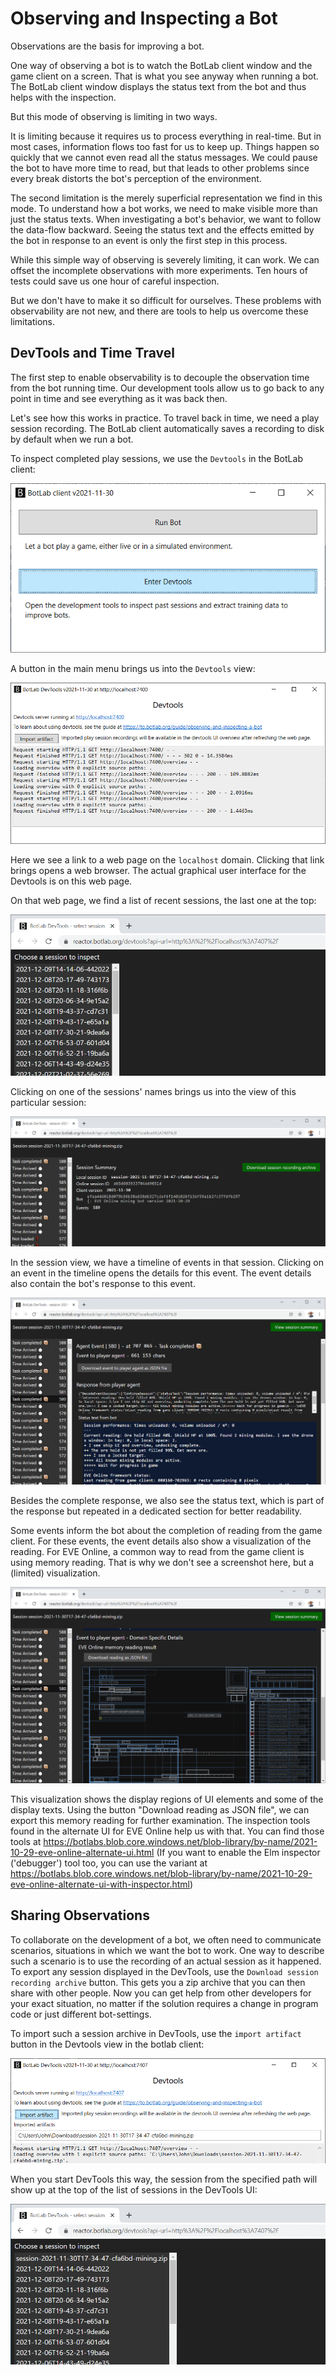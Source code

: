 # Observing and Inspecting a Bot

Observations are the basis for improving a bot.

One way of observing a bot is to watch the BotLab client window and the game client on a screen. That is what you see anyway when running a bot. The BotLab client window displays the status text from the bot and thus helps with the inspection.

But this mode of observing is limiting in two ways.

It is limiting because it requires us to process everything in real-time. But in most cases, information flows too fast for us to keep up. Things happen so quickly that we cannot even read all the status messages. We could pause the bot to have more time to read, but that leads to other problems since every break distorts the bot's perception of the environment.

The second limitation is the merely superficial representation we find in this mode. To understand how a bot works, we need to make visible more than just the status texts. When investigating a bot's behavior, we want to follow the data-flow backward. Seeing the status text and the effects emitted by the bot in response to an event is only the first step in this process.

While this simple way of observing is severely limiting, it can work. We can offset the incomplete observations with more experiments. Ten hours of tests could save us one hour of careful inspection.

But we don't have to make it so difficult for ourselves. These problems with observability are not new, and there are tools to help us overcome these limitations.

## DevTools and Time Travel

The first step to enable observability is to decouple the observation time from the bot running time. Our development tools allow us to go back to any point in time and see everything as it was back then.

Let's see how this works in practice.
To travel back in time, we need a play session recording. The BotLab client automatically saves a recording to disk by default when we run a bot.

To inspect completed play sessions, we use the `Devtools` in the BotLab client:

![Opening DevTools from the main menu](./image/2021-12-09-botlab-client-main-menu-enter-devtools.png)

A button in the main menu brings us into the `Devtools` view:

![DevTools view in the botlab client](./image/2021-12-09-botlab-client-devtools-default.png)

Here we see a link to a web page on the `localhost` domain. Clicking that link brings opens a web browser. The actual graphical user interface for the Devtools is on this web page.

On that web page, we find a list of recent sessions, the last one at the top:

![DevTools - choose a session to inspect](./image/2021-12-09-botlab-devtools-select-session.png)

Clicking on one of the sessions' names brings us into the view of this particular session:

![DevTools - initial view of a session](./image/2021-12-09-botlab-devtools-session-summary.png)

In the session view, we have a timeline of events in that session. Clicking on an event in the timeline opens the details for this event. The event details also contain the bot's response to this event.

![DevTools - view of play session event details](./image/2021-12-09-botlab-devtools-session-event-details.png)

Besides the complete response, we also see the status text, which is part of the response but repeated in a dedicated section for better readability.

Some events inform the bot about the completion of reading from the game client. For these events, the event details also show a visualization of the reading. For EVE Online, a common way to read from the game client is using memory reading. That is why we don't see a screenshot here, but a (limited) visualization.

![DevTools - view of play session event details - EVE Online specific part](./image/2021-12-09-botlab-devtools-session-event-details-eve-online-reading.png)

This visualization shows the display regions of UI elements and some of the display texts. Using the button "Download reading as JSON file", we can export this memory reading for further examination. The inspection tools found in the alternate UI for EVE Online help us with that. You can find those tools at https://botlabs.blob.core.windows.net/blob-library/by-name/2021-10-29-eve-online-alternate-ui.html
(If you want to enable the Elm inspector ('debugger') tool too, you can use the variant at https://botlabs.blob.core.windows.net/blob-library/by-name/2021-10-29-eve-online-alternate-ui-with-inspector.html)

## Sharing Observations

To collaborate on the development of a bot, we often need to communicate scenarios, situations in which we want the bot to work. One way to describe such a scenario is to use the recording of an actual session as it happened. To export any session displayed in the DevTools, use the `Download session recording archive` button. This gets you a zip archive that you can then share with other people. Now you can get help from other developers for your exact situation, no matter if the solution requires a change in program code or just different bot-settings.

To import such a session archive in DevTools, use the `import artifact` button in the Devtools view in the botlab client:

![Import artifact in DevTools](./image/2021-12-09-botlab-client-devtools-import-artifact.png)

When you start DevTools this way, the session from the specified path will show up at the top of the list of sessions in the DevTools UI:

![DevTools - choose a session to inspect](./image/2021-12-09-botlab-devtools-select-session-with-imported.png)

